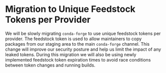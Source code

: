 # Migration to Unique Feedstock Tokens per Provider

We will be slowly migrating `conda-forge` to use unique feedstock tokens per provider. The feedstock token is used to allow maintainers to copy packages from our staging area to the main `conda-forge` channel. This change will improve our security posture and help us limit the impact of any leaked tokens. During this migration we will also be using newly implemented feedstock token expiration times to avoid race conditions between token changes and running builds.
